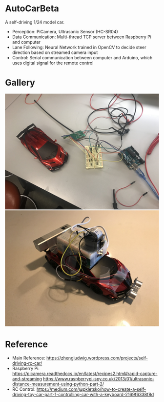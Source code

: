 # AutoCarBeta
A self-driving 1/24 model car.
- Perception: PiCamera, Ultrasonic Sensor (HC-SR04)
- Data Communication: Multi-thread TCP server between Raspberry Pi and computer
- Lane Following: Neural Network trained in OpenCV to decide steer direction based on streamed camera input
- Control: Serial communication between computer and Arduino, which uses digital signal for the remote control

# Gallery
![Arduino Remote Control & Original Car](images/Arduino_RC_and_original_car.JPG?raw=true "Arduino Remote Control & Original Car")
![Final Car](images/final_car.JPG?raw=true "Final car mounted with Raspberry Pi, PiCamera, ultrasonic sensor, and battery")

# Reference
- Main Reference:
https://zhengludwig.wordpress.com/projects/self-driving-rc-car/
- Raspberry Pi:
https://picamera.readthedocs.io/en/latest/recipes2.html#rapid-capture-and-streaming
https://www.raspberrypi-spy.co.uk/2013/01/ultrasonic-distance-measurement-using-python-part-2/
- RC Control:
https://medium.com/@pkletsko/how-to-create-a-self-driving-toy-car-part-1-controlling-car-with-a-keyboard-2169f6338f8d
